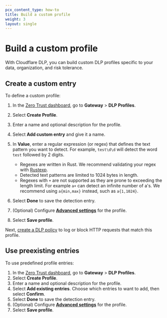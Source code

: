 ```yaml
---
pcx_content_type: how-to
title: Build a custom profile
weight: 3
layout: single
---
```


# Build a custom profile

With Cloudflare DLP, you can build custom DLP profiles specific to your data, organization, and risk tolerance.

## Create a custom entry

To define a custom profile:

1. In the [Zero Trust dashboard](https://one.dash.cloudflare.com/), go to **Gateway** > **DLP Profiles**.
2. Select **Create Profile**.
3. Enter a name and optional description for the profile.
4. Select **Add custom entry** and give it a name.
5. In **Value**, enter a regular expression (or regex) that defines the text pattern you want to detect. For example, `test\d\d` will detect the word `test` followed by 2 digits.

   - Regexes are written in Rust. We recommend validating your regex with [Rustexp](https://rustexp.lpil.uk/).
   - Detected text patterns are limited to 1024 bytes in length.
   - Regexes with `+` are not supported as they are prone to exceeding the length limit. For example `a+` can detect an infinite number of a's. We recommend using `a{min,max}` instead, such as `a{1,1024}`.

6. Select **Done** to save the detection entry.
7. (Optional) Configure [**Advanced settings**](/cloudflare-one/policies/data-loss-prevention/custom-profile/advanced-settings/) for the profile.
8. Select **Save profile**.

Next, [create a DLP policy](/cloudflare-one/policies/data-loss-prevention/setup/#2-create-a-dlp-policy) to log or block HTTP requests that match this profile.

## Use preexisting entries

To use predefined profile entries:

1. In the [Zero Trust dashboard](https://one.dash.cloudflare.com/), go to **Gateway** > **DLP Profiles**.
2. Select **Create Profile**.
3. Enter a name and optional description for the profile.
4. Select **Add existing entries**. Choose which entries to want to add, then select **Confirm**.
5. Select **Done** to save the detection entry.
6. (Optional) Configure [**Advanced settings**](/cloudflare-one/policies/data-loss-prevention/custom-profile/advanced-settings/) for the profile.
7. Select **Save profile**.
